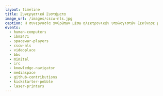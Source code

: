 ```yaml
---
layout: timeline 
title: Συνεργατικά Συστήματα 
image_url: /images/cscw-nls.jpg
caption: Η συνεργασία ανθρώπων μέσω ηλεκτρονικών υπολογιστών ξεκίνησε με απλές εφαρμογές ηλεκτρονικής αλληλογραφίας πάνω στον ίδιο πολυ-χρηστικό υπολογιστή, αλλά με διαδικτύωση, τις φορητές συσκευές, και τις εφαρμογές κοινωνικής δικτύωσης μετατράπηκε στην πιο σημαντική διάσταση αλληλεπίδρασης.
events:
  - human-computers
  - ibm2471
  - spacewar-players
  - cscw-nls
  - videoplace
  - bbs
  - minitel
  - irc
  - knowledge-navigator
  - mediaspace
  - github-contributions
  - kickstarter-pebble
  - laser-printers
---
```


